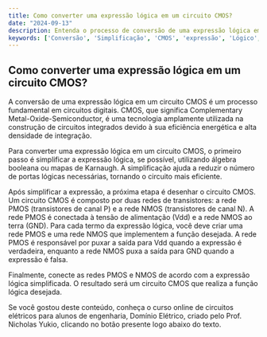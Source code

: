 ```yaml
---
title: Como converter uma expressão lógica em um circuito CMOS?
date: "2024-09-13"
description: Entenda o processo de conversão de uma expressão lógica em um circuito CMOS.
keywords: ['Conversão', 'Simplificação', 'CMOS', 'expressão', 'Lógico', 'Circuito']
---
```


## Como converter uma expressão lógica em um circuito CMOS?

A conversão de uma expressão lógica em um circuito CMOS é um processo fundamental em circuitos digitais. CMOS, que significa Complementary Metal-Oxide-Semiconductor, é uma tecnologia amplamente utilizada na construção de circuitos integrados devido à sua eficiência energética e alta densidade de integração.

Para converter uma expressão lógica em um circuito CMOS, o primeiro passo é simplificar a expressão lógica, se possível, utilizando álgebra booleana ou mapas de Karnaugh. A simplificação ajuda a reduzir o número de portas lógicas necessárias, tornando o circuito mais eficiente.

Após simplificar a expressão, a próxima etapa é desenhar o circuito CMOS. Um circuito CMOS é composto por duas redes de transistores: a rede PMOS (transistores de canal P) e a rede NMOS (transistores de canal N). A rede PMOS é conectada à tensão de alimentação (Vdd) e a rede NMOS ao terra (GND). Para cada termo da expressão lógica, você deve criar uma rede PMOS e uma rede NMOS que implementem a função desejada. A rede PMOS é responsável por puxar a saída para Vdd quando a expressão é verdadeira, enquanto a rede NMOS puxa a saída para GND quando a expressão é falsa.

Finalmente, conecte as redes PMOS e NMOS de acordo com a expressão lógica simplificada. O resultado será um circuito CMOS que realiza a função lógica desejada.

Se você gostou deste conteúdo, conheça o curso online de circuitos elétricos para alunos de engenharia, Domínio Elétrico, criado pelo Prof. Nicholas Yukio, clicando no botão presente logo abaixo do texto.